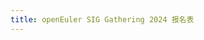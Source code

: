 ```yaml
---
title: openEuler SIG Gathering 2024 报名表
---
```

<script setup lang="ts">
  import SigGatheringForm from '@/views/summit/sig-gathering-2024/SigGatheringForm.vue'
</script>

<SigGatheringForm />
